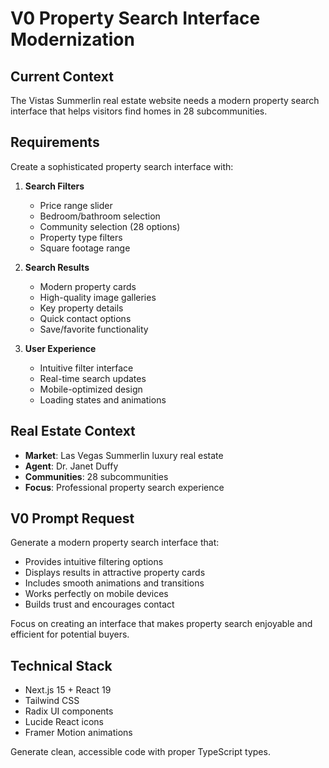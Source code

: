 # V0 Property Search Interface Modernization

## Current Context
The Vistas Summerlin real estate website needs a modern property search interface that helps visitors find homes in 28 subcommunities.

## Requirements
Create a sophisticated property search interface with:

1. **Search Filters**
   - Price range slider
   - Bedroom/bathroom selection
   - Community selection (28 options)
   - Property type filters
   - Square footage range

2. **Search Results**
   - Modern property cards
   - High-quality image galleries
   - Key property details
   - Quick contact options
   - Save/favorite functionality

3. **User Experience**
   - Intuitive filter interface
   - Real-time search updates
   - Mobile-optimized design
   - Loading states and animations

## Real Estate Context
- **Market**: Las Vegas Summerlin luxury real estate
- **Agent**: Dr. Janet Duffy
- **Communities**: 28 subcommunities
- **Focus**: Professional property search experience

## V0 Prompt Request
Generate a modern property search interface that:

- Provides intuitive filtering options
- Displays results in attractive property cards
- Includes smooth animations and transitions
- Works perfectly on mobile devices
- Builds trust and encourages contact

Focus on creating an interface that makes property search enjoyable and efficient for potential buyers.

## Technical Stack
- Next.js 15 + React 19
- Tailwind CSS
- Radix UI components
- Lucide React icons
- Framer Motion animations

Generate clean, accessible code with proper TypeScript types.
